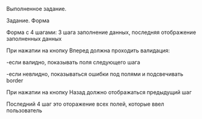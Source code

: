 Выполненное задание.

Задание. Форма

Форма с 4 шагами: 3 шага заполнение данных, последняя отображение заполненныx данных

При нажатии на кнопку Вперед должна проходить валидация:

-если валидно, показывать поля следующего шага

-если невлидно, показываться ошибки под полями и подсвечивать border

При нажатии на кнопку Назад должно отображаться предыдущий шаг

Последний 4 шаг это оторажение всех полей, которые ввел пользователь
